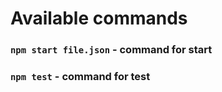 # Available commands

### `npm start file.json` - command for start

### `npm test` - command for test